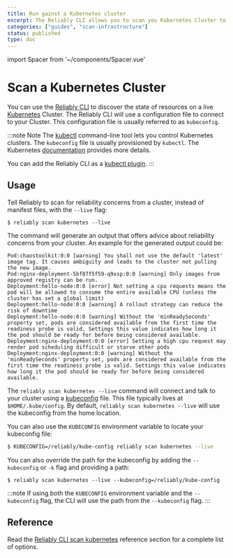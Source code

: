 ```yaml
---
title: Run gainst a Kubernetes cluster
excerpt: The Reliably CLI allows you to scan you Kubernetes Cluster to surface potential reliability weaknesses, and fix them before problems happen.
categories: ["guides", "scan-infrastructure"]
status: published
type: doc
---
```


import Spacer from '~/components/Spacer.vue'

# Scan a Kubernetes Cluster

You can use the [Reliably CLI][reliablyCLI] to discover the state of resources
on a live [Kubernetes](https://kubernetes.io/docs/home/) Cluster.
The Reliably CLI will use a configuration file to connect to your Cluster. This
configuration file is usually referred to as `kubeconfig`.

:::note Note
  The [kubectl](https://kubernetes.io/docs/reference/kubectl/overview/)
  command-line tool lets you control Kubernetes clusters.
  The `kubeconfig` file is usually provisioned by `kubectl`. The Kubernetes
  [documentation][kubeconfig] provides more details.

  You can add the Reliably CLI as a [kubectl plugin](/docs/getting-started/kubectl-plugin/).
:::

[reliablyCLI]: https://github.com/reliablyhq/cli/
[kubeconfig]: https://kubernetes.io/docs/concepts/configuration/organize-cluster-access-kubeconfig/

## Usage

Tell Reliably to scan for reliability concerns from a cluster, instead of
manifest files, with the `--live` flag:

```
$ reliably scan kubernetes --live
```

The command will generate an output that offers advice about reliability
concerns from your cluster. An example for the generated output could be:

```
Pod:chaostoolkit:0:0 [warning] You shall not use the default 'latest' image tag. It causes ambiguity and leads to the cluster not pulling the new image.
Pod:nginx-deployment-5bf87f5f59-q9xsp:0:0 [warning] Only images from approved registry can be run.
Deployment:hello-node:0:0 [error] Not setting a cpu requests means the pod will be allowed to consume the entire available CPU (unless the cluster has set a global limit)
Deployment:hello-node:0:0 [warning] A rollout strategy can reduce the risk of downtime
Deployment:hello-node:0:0 [warning] Without the 'minReadySeconds' property set, pods are considered available from the first time the readiness probe is valid. Settings this value indicates how long it the pod should be ready for before being considered available.
Deployment:nginx-deployment:0:0 [error] Setting a high cpu request may render pod scheduling difficult or starve other pods
Deployment:nginx-deployment:0:0 [warning] Without the 'minReadySeconds' property set, pods are considered available from the first time the readiness probe is valid. Settings this value indicates how long it the pod should be ready for before being considered available.
```

The `reliably scan kubernetes --live` command will connect and talk to your
cluster using a [kubeconfig][kubeconfig] file. This file typically lives at
`$HOME/.kube/config`. By default, `reliably scan kubernetes --live` will use
the kubeconfig from the home location.

You can also use the `KUBECONFIG` environment variable to locate your kubeconfig
file:

```bash
$ KUBECONFIG=/reliably/kube-config reliably scan kubernetes --live
```

You can also override the path for the kubeconfig by adding the `--kubeconfig`
or `-k` flag and providing a path:

```
$ reliably scan kubernetes --live --kubeconfig=/reliably/kube-config
```

<Spacer />

:::note
If using both the `KUBECONFIG` environment variable and the `--kubeconfig` flag,
the CLI will use the path from the `--kubeconfig` flag.
:::

## Reference

Read the [Reliably CLI scan kubernetes][cli-ref] reference section for a complete list of
options.

[cli-ref]: /docs/reference/cli/reliably-scan-kubernetes/

[kubeconfig]: https://kubernetes.io/docs/concepts/configuration/organize-cluster-access-kubeconfig/
